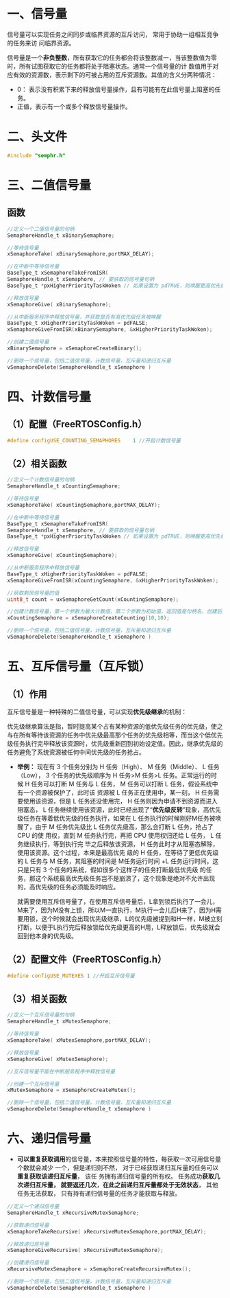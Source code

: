 # 一、信号量

信号量可以实现任务之间同步或临界资源的互斥访问， 常用于协助一组相互竞争的任务来访 
问临界资源。

信号量是一个**非负整数**，所有获取它的任务都会将该整数减一，当该整数值为零时，所有试图获取它的任务都将处于阻塞状态。通常一个信号量的计 数值用于对应有效的资源数，表示剩下的可被占用的互斥资源数。其值的含义分两种情况：
* 0： 表示没有积累下来的释放信号量操作，且有可能有在此信号量上阻塞的任务。 
* 正值，表示有一个或多个释放信号量操作。
# 二、头文件
```c
#include "semphr.h" 
```
# 三、二值信号量
## 函数
```c
//定义一个二值信号量的句柄
SemaphoreHandle_t xBinarySemaphore;

//等待信号量
xSemaphoreTake( xBinarySemaphore,portMAX_DELAY);

//在中断中等待信号量
BaseType_t xSemaphoreTakeFromISR( 
SemaphoreHandle_t xSemaphore, // 要获取的信号量句柄 
BaseType_t *pxHigherPriorityTaskWoken // 如果设置为 pdTRUE，则唤醒更高优先级的任务 );

//释放信号量
xSemaphoreGive( xBinarySemaphore);

//从中断服务程序中释放信号量，并获取是否有高优先级任务被唤醒
BaseType_t xHigherPriorityTaskWoken = pdFALSE;
xSemaphoreGiveFromISR(xBinarySemaphore, &xHigherPriorityTaskWoken);

//创建二值信号量
xBinarySemaphore = xSemaphoreCreateBinary();

//删除一个信号量，包括二值信号量，计数信号量，互斥量和递归互斥量
vSemaphoreDelete(SemaphoreHandle_t xSemaphore )
```
# 四、计数信号量
## （1）配置（FreeRTOSConfig.h）
```c
#define configUSE_COUNTING_SEMAPHORES    1 //开启计数信号量
```
## （2）相关函数
```c
//定义一个计数信号量的句柄
SemaphoreHandle_t xCountingSemaphore;

//等待信号量
xSemaphoreTake( xCountingSemaphore,portMAX_DELAY);

//在中断中等待信号量
BaseType_t xSemaphoreTakeFromISR( 
SemaphoreHandle_t xSemaphore, // 要获取的信号量句柄 
BaseType_t *pxHigherPriorityTaskWoken // 如果设置为 pdTRUE，则唤醒更高优先级的任务 );

//释放信号量
xSemaphoreGive( xCountingSemaphore);

//从中断服务程序中释放信号量
BaseType_t xHigherPriorityTaskWoken = pdFALSE;
xSemaphoreGiveFromISR(xCountingSemaphore, &xHigherPriorityTaskWoken);

//获取剩余信号量的值
uint8_t count = uxSemaphoreGetCount(xCountingSemaphore);

//创建计数信号量，第一个参数为最大计数值，第二个参数为初始值，返回值是句柄名，创建后开始运行
xCountingSemaphore = xSemaphoreCreateCounting(10,10);

//删除一个信号量，包括二值信号量，计数信号量，互斥量和递归互斥量
vSemaphoreDelete(SemaphoreHandle_t xSemaphore )
```
# 五、互斥信号量（互斥锁）
## （1）作用

互斥信号量是一种特殊的二值信号量，可以实现**优先级继承**的机制：

优先级继承算法是指，暂时提高某个占有某种资源的低优先级任务的优先级，使之与在所有等待该资源的任务中优先级最高那个任务的优先级相等，而当这个低优先级任务执行完毕释放该资源时，优先级重新回到初始设定值。因此，继承优先级的任务避免了系统资源被任何中间优先级的任务抢占。

* **举例：**
	现在有 3 个任务分别为 H 任务（High）、 M 任务（Middle）、 L 任务（Low）， 3 个任务的优先级顺序为 H 任务>M  任务>L 任务。正常运行的时候 H 任务可以打断 M 任务与 L 任务， M 任务可以打断 L  任务，假设系统中有一个资源被保护了，此时该 资源被 L 任务正在使用中，某一刻， H 任务需要使用该资源，但是 L 任务还没使用完，  H 任务则因为申请不到资源而进入阻塞态， L 任务继续使用该资源，此时已经出现了“**优先级反转**”现象，高优先级任务在等着低优先级的任务执行，如果在 L 任务执行的时候刚好M任务被唤醒了，由于 M 任务优先级比 L 任务优先级高，那么会打断 L 任务，抢占了CPU 的使 用权，直到 M 任务执行完，再把 CPU 使用权归还给 L 任务， L 任务继续执行，等到执行完 毕之后释放该资源， H  任务此时才从阻塞态解除，使用该资源。这个过程，本来是最高优先 级的 H 任务，在等待了更低优先级的 L 任务与 M 任务，其阻塞的时间是  M任务运行时间 +L 任务运行时间，这只是只有 3  个任务的系统，假如很多个这样子的任务打断最低优先级 的任务，那这个系统最高优先级任务岂不是崩溃了，这个现象是绝对不允许出现的，高优先级的任务必须能及时响应。
	
	就需要使用互斥信号量了，在使用互斥信号量后，L拿到锁后执行了一会儿，M来了，因为M没有上锁，所以M一直执行，M执行一会儿后H来了，因为H需要用锁，这个时候就会出现优先级继承，L的优先级被提到和H一样，M被立刻打断，以便于L执行完后释放锁给优先级更高的H用，L释放锁后，优先级就会回到他本身的优先级。

## （2）配置文件（FreeRTOSConfig.h）
```c
#define configUSE_MUTEXES 1 //开启互斥信号量
```
## （3）相关函数
```c
//定义一个互斥信号量的句柄
SemaphoreHandle_t xMutexSemaphore;

//等待信号量
xSemaphoreTake( xMutexSemaphore,portMAX_DELAY);

//释放信号量
xSemaphoreGive( xMutexSemaphore);

//互斥信号量不能在中断服务程序中释放信号量

//创建一个互斥信号量
xMutexSemaphore = xSemaphoreCreateMutex();

//删除一个信号量，包括二值信号量，计数信号量，互斥量和递归互斥量
vSemaphoreDelete(SemaphoreHandle_t xSemaphore )
```
# 六、递归信号量
* **可以重复获取调用**的信号量，本来按照信号量的特性，每获取一次可用信号量个数就会减少 一个，但是递归则不然， 对于已经获取递归互斥量的任务可以**重复获取该递归互斥量**， 该任 务拥有递归信号量的所有权。 任务成功**获取几次递归互斥量， 就要返还几次**，**在此之前递归互斥量都处于无效状态**， 其他任务无法获取， 只有持有递归信号量的任务才能获取与释放。
```c
//定义一个递归信号量
SemaphoreHandle_t xRecursiveMutexSemaphore;

//获取递归信号量
xSemaphoreTakeRecursive( xRecursiveMutexSemaphore,portMAX_DELAY);

//释放递归信号量
xSemaphoreGiveRecursive( xRecursiveMutexSemaphore);

//创建递归信号量
xRecursiveMutexSemaphore = xSemaphoreCreateRecursiveMutex();

//删除一个信号量，包括二值信号量，计数信号量，互斥量和递归互斥量
vSemaphoreDelete(SemaphoreHandle_t xSemaphore )
```